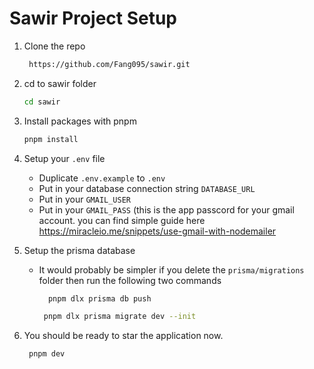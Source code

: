 # Sawir Project Setup
1. Clone the repo
   ```sh
    https://github.com/Fang095/sawir.git
   ```
2. cd to sawir folder
   ```sh
   cd sawir
   ```
3. Install packages with pnpm
    ```sh
    pnpm install
    ```
4. Setup your `.env` file
    - Duplicate `.env.example` to `.env`
    - Put in your database connection string `DATABASE_URL`
    - Put in your `GMAIL_USER`
    - Put in your `GMAIL_PASS` (this is the app passcord for your gmail account. you can find simple guide here https://miracleio.me/snippets/use-gmail-with-nodemailer

5. Setup the prisma database
    - It would probably be simpler if you delete the `prisma/migrations` folder then run the following two commands
      ```sh
        pnpm dlx prisma db push
      ```
       ```sh
        pnpm dlx prisma migrate dev --init
       ```

6. You should be ready to star the application now.
   ```sh
    pnpm dev
   ```
